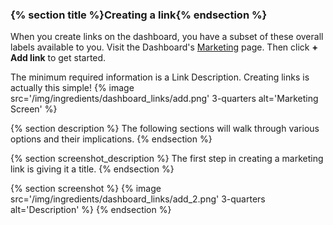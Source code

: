 
### {% section title %}Creating a link{% endsection %}

When you create links on the dashboard, you have a subset of these overall labels available to you. Visit the Dashboard's [Marketing](https://dashboard.branch.io/#/marketing) page. Then click **+ Add link** to get started.

The minimum required information is a Link Description. Creating links is actually this simple!
{% image src='/img/ingredients/dashboard_links/add.png' 3-quarters alt='Marketing Screen' %}


{% section description %}
The following sections will walk through various options and their implications.
{% endsection %}

{% section screenshot_description %}
The first step in creating a marketing link is giving it a title.
{% endsection %}

{% section screenshot %}
{% image src='/img/ingredients/dashboard_links/add_2.png' 3-quarters alt='Description' %}
{% endsection %}
